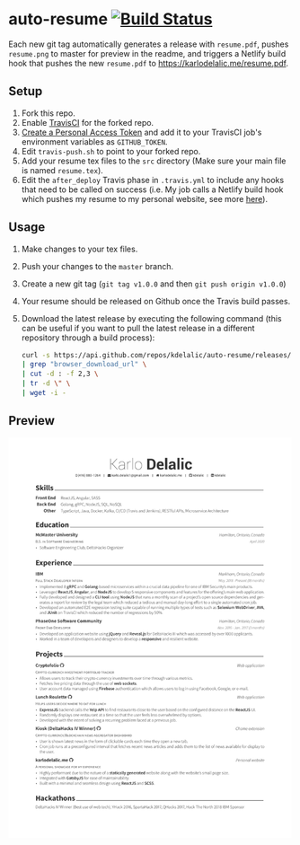 # auto-resume [![Build Status](https://travis-ci.com/kdelalic/auto-resume.svg?branch=master)](https://travis-ci.com/kdelalic/auto-resume)

Each new git tag automatically generates a release with `resume.pdf`, pushes `resume.png` to master for preview in the readme, and triggers a Netlify build hook that pushes the new `resume.pdf` to <https://karlodelalic.me/resume.pdf>.

## Setup

1. Fork this repo.
2. Enable [TravisCI](https://travis-ci.org/) for the forked repo.
3. [Create a Personal Access Token](https://github.com/settings/tokens) and add it to your TravisCI job's environment variables as `GITHUB_TOKEN`.
4. Edit `travis-push.sh` to point to your forked repo.
5. Add your resume tex files to the `src` directory (Make sure your main file is named `resume.tex`).
6. Edit the `after_deploy` Travis phase in `.travis.yml` to include any hooks that need to be called on success (i.e. My job calls a Netlify build hook which pushes my resume to my personal website, see more [here](https://github.com/kdelalic/karlodelalic.com-gatsby/blob/master/build.sh)).

## Usage

1. Make changes to your tex files.
2. Push your changes to the `master` branch.
3. Create a new git tag (`git tag v1.0.0` and then `git push origin v1.0.0`)
4. Your resume should be released on Github once the Travis build passes.
5. Download the latest release by executing the following command (this can be useful if you want to pull the latest release in a different repository through a build process):

    ```bash
    curl -s https://api.github.com/repos/kdelalic/auto-resume/releases/latest \
    | grep "browser_download_url" \
    | cut -d : -f 2,3 \
    | tr -d \" \
    | wget -i -
    ```

## Preview

![Resume preview image](resume.png)
